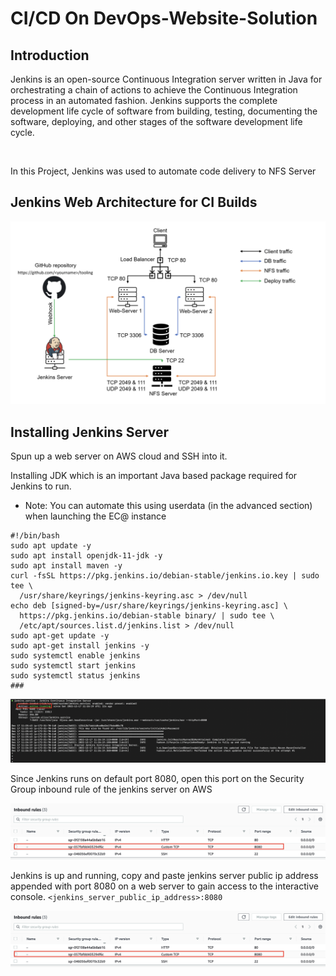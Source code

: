 # CI/CD On DevOps-Website-Solution

## Introduction

Jenkins is an open-source Continuous Integration server written in Java for orchestrating a chain of actions to achieve the Continuous Integration process in an automated fashion. Jenkins supports the complete development life cycle of software from building, testing, documenting the software, deploying, and other stages of the software development life cycle.

![]()

In this Project, Jenkins was used to automate code delivery to NFS Server

## Jenkins Web Architecture for CI Builds

![](./img/1.png)

## Installing Jenkins Server

Spun up a web server on AWS cloud and SSH into it.

Installing JDK which is an important Java based package required for Jenkins to run.

* Note: You can automate this using userdata (in the advanced section) when launching the EC@ instance
```
#!/bin/bash
sudo apt update -y
sudo apt install openjdk-11-jdk -y
sudo apt install maven -y
curl -fsSL https://pkg.jenkins.io/debian-stable/jenkins.io.key | sudo tee \
  /usr/share/keyrings/jenkins-keyring.asc > /dev/null
echo deb [signed-by=/usr/share/keyrings/jenkins-keyring.asc] \
  https://pkg.jenkins.io/debian-stable binary/ | sudo tee \
  /etc/apt/sources.list.d/jenkins.list > /dev/null
sudo apt-get update -y
sudo apt-get install jenkins -y
sudo systemctl enable jenkins
sudo systemctl start jenkins
sudo systemctl status jenkins
###
```

![](./img/2.png)

Since Jenkins runs on default port 8080, open this port on the Security Group inbound rule of the jenkins server on AWS

![](./img/3.png)

Jenkins is up and running, copy and paste jenkins server public ip address appended with port 8080 on a web server to gain access to the interactive console. `<jenkins_server_public_ip_address>:8080`

![](./img/3.png)